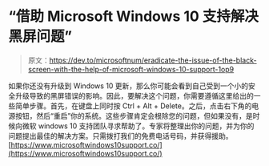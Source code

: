 # “借助 Microsoft Windows 10 支持解决黑屏问题”

> 原文：<https://dev.to/microsoftnum/eradicate-the-issue-of-the-black-screen-with-the-help-of-microsoft-windows-10-support-1op9>

如果你还没有升级到 Windows 10 更新，那么你可能会看到自己受到一个小的安全升级导致的黑屏错误的影响。因此，要解决这个问题，你需要遵循这里给出的一些简单步骤。首先，在键盘上同时按 Ctrl + Alt + Delete。之后，点击右下角的电源按钮，然后“重启”你的系统。这些步骤肯定会根除您的问题，但如果没有，是时候向微软 windows 10 支持团队寻求帮助了。专家将整理出你的问题，并为你的问题提出最佳的解决方案。只需拨打我们的免费电话号码，并获得援助。
[https://www.microsoftwindows10support.co/](https://www.microsoftwindows10support.co/)